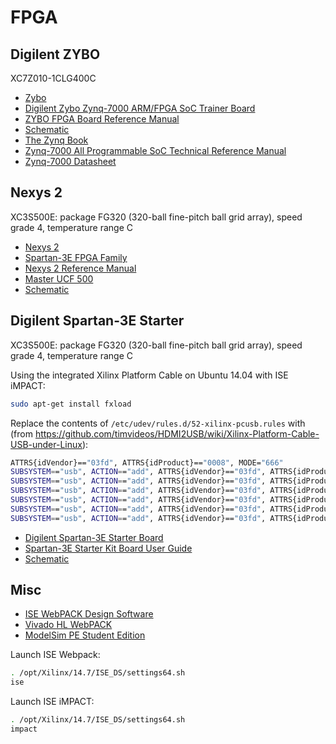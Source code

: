 FPGA
====

Digilent ZYBO
-------------

XC7Z010-1CLG400C

* [Zybo](https://reference.digilentinc.com/reference/programmable-logic/zybo/start)
* [Digilent Zybo Zynq-7000 ARM/FPGA SoC Trainer Board](https://www.xilinx.com/products/boards-and-kits/1-4azfte.html)
* [ZYBO FPGA Board Reference Manual](https://reference.digilentinc.com/_media/zybo:zybo_rm.pdf)
* [Schematic](https://reference.digilentinc.com/_media/zybo:zybo_sch.pdf)
* [The Zynq Book](http://www.zynqbook.com/)
* [Zynq-7000 All Programmable SoC Technical Reference Manual](https://www.xilinx.com/support/documentation/user_guides/ug585-Zynq-7000-TRM.pdf)
* [Zynq-7000 Datasheet](https://www.xilinx.com/support/documentation/data_sheets/ds187-XC7Z010-XC7Z020-Data-Sheet.pdf)

Nexys 2
-------

XC3S500E: package FG320 (320-ball fine-pitch ball grid array), speed grade 4, temperature range C

* [Nexys 2](https://reference.digilentinc.com/reference/programmable-logic/nexys-2/start)
* [Spartan-3E FPGA Family](https://www.xilinx.com/support/documentation/data_sheets/ds312.pdf)
* [Nexys 2 Reference Manual](https://reference.digilentinc.com/_media/reference/programmable-logic/nexys-2/nexys2_rm.pdf)
* [Master UCF 500](https://reference.digilentinc.com/_media/reference/programmable-logic/nexys-2/nexys2_500general_ucf.zip)
* [Schematic](https://reference.digilentinc.com/_media/reference/programmable-logic/nexys-2/nexys2_sch.pdf)

Digilent Spartan-3E Starter
---------------------------

XC3S500E: package FG320 (320-ball fine-pitch ball grid array), speed grade 4, temperature range C

Using the integrated Xilinx Platform Cable on Ubuntu 14.04 with ISE iMPACT:

```sh
sudo apt-get install fxload
```

Replace the contents of `/etc/udev/rules.d/52-xilinx-pcusb.rules` with (from <https://github.com/timvideos/HDMI2USB/wiki/Xilinx-Platform-Cable-USB-under-Linux>):
```sh
ATTRS{idVendor}=="03fd", ATTRS{idProduct}=="0008", MODE="666"
SUBSYSTEM=="usb", ACTION=="add", ATTRS{idVendor}=="03fd", ATTRS{idProduct}=="0007", RUN+="/sbin/fxload -v -t fx2 -I /opt/Xilinx/14.7/ISE_DS/ISE/bin/lin64/xusbdfwu.hex -D $tempnode"
SUBSYSTEM=="usb", ACTION=="add", ATTRS{idVendor}=="03fd", ATTRS{idProduct}=="0009", RUN+="/sbin/fxload -v -t fx2 -I /opt/Xilinx/14.7/ISE_DS/ISE/bin/lin64/xusb_xup.hex -D $tempnode"
SUBSYSTEM=="usb", ACTION=="add", ATTRS{idVendor}=="03fd", ATTRS{idProduct}=="000d", RUN+="/sbin/fxload -v -t fx2 -I /opt/Xilinx/14.7/ISE_DS/ISE/bin/lin64/xusb_emb.hex -D $tempnode"
SUBSYSTEM=="usb", ACTION=="add", ATTRS{idVendor}=="03fd", ATTRS{idProduct}=="000f", RUN+="/sbin/fxload -v -t fx2 -I /opt/Xilinx/14.7/ISE_DS/ISE/bin/lin64/xusb_xlp.hex -D $tempnode"
SUBSYSTEM=="usb", ACTION=="add", ATTRS{idVendor}=="03fd", ATTRS{idProduct}=="0013", RUN+="/sbin/fxload -v -t fx2 -I /opt/Xilinx/14.7/ISE_DS/ISE/bin/lin64/xusb_xp2.hex -D $tempnode"
SUBSYSTEM=="usb", ACTION=="add", ATTRS{idVendor}=="03fd", ATTRS{idProduct}=="0015", RUN+="/sbin/fxload -v -t fx2 -I /opt/Xilinx/14.7/ISE_DS/ISE/bin/lin64/xusb_xse.hex -D $tempnode"
```

* [Digilent Spartan-3E Starter Board](https://www.xilinx.com/products/boards-and-kits/1-elhacw.html)
* [Spartan-3E Starter Kit Board User Guide](https://reference.digilentinc.com/_media/s3e:s3estarter_ug.pdf)
* [Schematic](https://reference.digilentinc.com/_media/s3e:spartan-3e_sch.pdf)

Misc
----

* [ISE WebPACK Design Software](https://www.xilinx.com/products/design-tools/ise-design-suite/ise-webpack.html)
* [Vivado HL WebPACK](https://www.xilinx.com/products/design-tools/vivado/vivado-webpack.html)
* [ModelSim PE Student Edition](https://www.mentor.com/company/higher_ed/modelsim-student-edition)

Launch ISE Webpack:
```sh
. /opt/Xilinx/14.7/ISE_DS/settings64.sh
ise
```

Launch ISE iMPACT:
```sh
. /opt/Xilinx/14.7/ISE_DS/settings64.sh
impact
```
